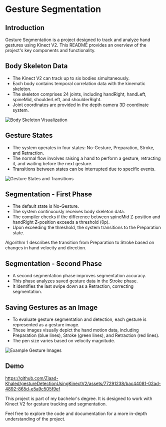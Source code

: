 # Gesture Segmentation

## Introduction
Gesture Segmentation is a project designed to track and analyze hand gestures using Kinect V2. This README provides an overview of the project's key components and functionality.

## Body Skeleton Data
- The Kinect V2 can track up to six bodies simultaneously.
- Each body contains temporal correlation data with the kinematic skeleton.
- The skeleton comprises 24 joints, including handRight, handLeft, spineMid, shoulderLeft, and shoulderRight.
- Joint coordinates are provided in the depth camera 3D coordinate system.

![Body Skeleton Visualization](![image](https://github.com/Ziaad-Khaled/gestureDetectionUsingKinectV2/assets/77291238/0fdffaaf-d530-4f63-af7b-f9381d6c18f8)
)

## Gesture States
- The system operates in four states: No-Gesture, Preparation, Stroke, and Retraction.
- The normal flow involves raising a hand to perform a gesture, retracting it, and waiting before the next gesture.
- Transitions between states can be interrupted due to specific events.

![Gesture States and Transitions](![image](https://github.com/Ziaad-Khaled/gestureDetectionUsingKinectV2/assets/77291238/526b8946-85f3-45a2-bd70-dd5b4bd3b458)
)

## Segmentation - First Phase
- The default state is No-Gesture.
- The system continuously receives body skeleton data.
- The compiler checks if the difference between spineMid Z-position and handRight Z-position exceeds a threshold (θp).
- Upon exceeding the threshold, the system transitions to the Preparation state.

Algorithm 1 describes the transition from Preparation to Stroke based on changes in hand velocity and direction.

## Segmentation - Second Phase
- A second segmentation phase improves segmentation accuracy.
- This phase analyzes saved gesture data in the Stroke phase.
- It identifies the last swipe down as a Retraction, correcting segmentation.

## Saving Gestures as an Image
- To evaluate gesture segmentation and detection, each gesture is represented as a gesture image.
- These images visually depict the hand motion data, including Preparation (blue lines), Stroke (green lines), and Retraction (red lines).
- The pen size varies based on velocity magnitude.

![Example Gesture Images](![image](https://github.com/Ziaad-Khaled/gestureDetectionUsingKinectV2/assets/77291238/3c51223d-0911-4de7-8eec-71d9fec7dfb3)
)

## Demo 




https://github.com/Ziaad-Khaled/gestureDetectionUsingKinectV2/assets/77291238/bac44081-02ad-4892-865d-e5a9c505f9ef



This project is part of my bachelor's degree. It is designed to work with Kinect V2 for gesture tracking and segmentation.

Feel free to explore the code and documentation for a more in-depth understanding of the project.
